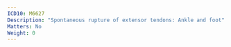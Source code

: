 ```yaml
---
ICD10: M6627
Description: "Spontaneous rupture of extensor tendons: Ankle and foot"
Matters: No
Weight: 0
---
```


